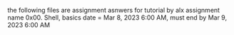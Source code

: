 the following files are assignment asnwers for tutorial by alx
assignment name 0x00. Shell, basics
date = Mar 8, 2023 6:00 AM, must end by Mar 9, 2023 6:00 AM
